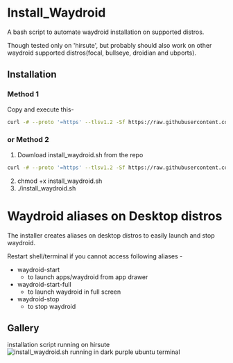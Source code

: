 # Install_Waydroid
A bash script to automate waydroid installation on supported distros.

Though tested only on 'hirsute', but probably should also work on other waydroid supported distros(focal, bullseye, droidian and ubports).

## Installation
### Method 1
Copy and execute this-
```bash
curl -# --proto '=https' --tlsv1.2 -Sf https://raw.githubusercontent.com/aditya24raj/install_waydroid/main/install_waydroid.sh | bash
```
### or Method 2
1. Download install_waydroid.sh from the repo
```bash
curl -# --proto '=https' --tlsv1.2 -Sf https://raw.githubusercontent.com/aditya24raj/install_waydroid/main/install_waydroid.sh > install_waydroid.sh
```
2. chmod +x install_waydroid.sh
3. ./install_waydroid.sh

# Waydroid aliases on Desktop distros
The installer creates aliases on desktop distros to easily launch and stop waydroid.

Restart shell/terminal if you cannot access following aliases -

- waydroid-start
  - to launch apps/waydroid from app drawer
- waydroid-start-full
  - to launch waydroid in full screen
- waydroid-stop
  - to stop waydroid



## Gallery
installation script running on hirsute
![install_waydroid.sh running in dark purple ubuntu terminal](https://github.com/aditya24raj/install_waydroid/blob/main/install_waydroid.png?raw=true)

